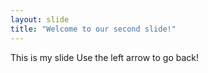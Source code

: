 ```yaml
---
layout: slide
title: "Welcome to our second slide!"
---
```

This is my slide
Use the left arrow to go back!
